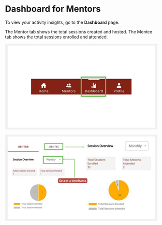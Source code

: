 # Dashboard for Mentors

To view your activity insights, go to the **Dashboard** page. 

The Mentor tab shows the total sessions created and hosted. The Mentee tab shows the total sessions enrolled and attended.

![](media/dashboard-icon.png)


![](media/mentor-dashboard.PNG)







 

